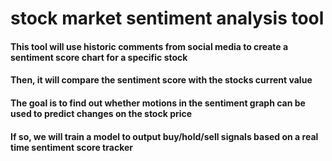 # stock market sentiment analysis tool # 
#### This tool will use historic comments from social media to create a sentiment score chart for a specific stock
#### Then, it will compare the sentiment score with the stocks current value
#### The goal is to find out whether motions in the sentiment graph can be used to predict changes on the stock price
#### If so, we will train a model to output buy/hold/sell signals based on a real time sentiment score tracker
